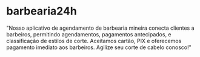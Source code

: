 # barbearia24h
"Nosso aplicativo de agendamento de barbearia mineira conecta clientes a barbeiros, permitindo agendamentos, pagamentos antecipados, e classificação de estilos de corte. Aceitamos cartão, PIX e oferecemos pagamento imediato aos barbeiros. Agilize seu corte de cabelo conosco!"
